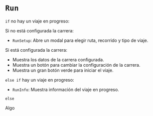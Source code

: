 # `Run`

`if` no hay un viaje en progreso:

Si no está configurada la carrera:

- `RunSetup`: Abre un modal para elegir ruta, recorrido y tipo de viaje.

Si está configurada la carrera:

- Muestra los datos de la carrera configurada.
- Muestra un botón para cambiar la configuración de la carrera.
- Muestra un gran botón verde para iniciar el viaje.

`else if` hay un viaje en progreso:

- `RunInfo`: Muestra información del viaje en progreso.

`else`

Algo
